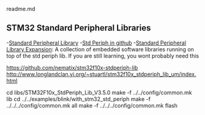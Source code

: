 readme.md

## STM32 Standard Peripheral Libraries

-[Standard Peripheral Library](https://www.st.com/content/st_com/en/products/embedded-software/mcu-mpu-embedded-software/stm32-embedded-software/stm32-standard-peripheral-libraries/stsw-stm32054.html)
-[Std Periph in github](https://github.com/nematix/stm32f10x-stdperiph-lib)
-[Standard Peripheral Library Expansion](https://www.st.com/en/embedded-software/stm32-standard-peripheral-library-expansion.html): A collection of embedded software libraries running on top of the std periph lib. If you are still learning, you wont probably need this


https://github.com/nematix/stm32f10x-stdperiph-lib
http://www.longlandclan.yi.org/~stuartl/stm32f10x_stdperiph_lib_um/index.html

cd libs/STM32F10x_StdPeriph_Lib_V3.5.0
make -f ../../config/common.mk lib
cd ../../examples/blink/with_stm32_std_periph
make -f ../../../config/common.mk all
make -f ../../../config/common.mk flash